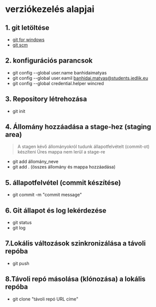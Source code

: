 # verziókezelés alapjai
## 1. git letöltése
- [git for windows](https://gitforwindows.org/)
- [git scm](https://git-scm.com/)
## 2. konfigurációs parancsok
- git config --global user.name banhidaimatyas
- git config --global user.eamil banhidai.matyas@students.jedlik.eu
- git config --global credential.helper wincred
## 3. Repository létrehozása
- git init
## 4. Állomány hozzáadása a stage-hez (staging area)
> A stagen kévő állományokról tudunk állapotfelvételt (commit-ot) készíteni
> Üres mappa nem lerül a stage-re
- git add állomány_neve
- git add . (összes állomány és mappa hozzáadása)
## 5. állapotfelvétel (commit készítése)
- git commit -m "commit message"
## 6. Git állapot és log lekérdezése
- git status
- git log
## 7.Lokális változások szinkronizálása a távoli repóba
- git push
## 8.Távoli repó másolása (klónozása) a lokális repóba
- git clone "távoli repó URL címe"
